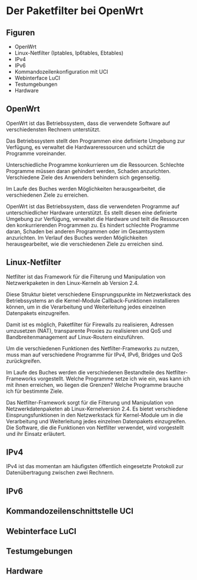 
# Der Paketfilter bei OpenWrt

## Figuren

* OpenWrt
* Linux-Netfilter (Iptables, Ip6tables, Ebtables)
* IPv4
* IPv6
* Kommandozeilenkonfiguration mit UCI
* Webinterface LuCI
* Testumgebungen
* Hardware

## OpenWrt

OpenWrt ist das Betriebssystem, dass die verwendete Software auf
verschiedensten Rechnern unterstützt.

Das Betriebssystem stellt den Programmen eine definierte Umgebung zur
Verfügung, es verwaltet die Hardwareressourcen und schützt die Programme
voreinander.

Unterschiedliche Programme konkurrieren um die Ressourcen.
Schlechte Programme müssen daran gehindert werden, Schaden anzurichten.
Verschiedene Ziele des Anwenders behindern sich gegenseitig.

Im Laufe des Buches werden Möglichkeiten herausgearbeitet, die verschiedenen
Ziele zu erreichen.

OpenWrt ist das Betriebssystem, dass die verwendeten Programme auf
unterschiedlicher Hardware unterstützt.
Es stellt diesen eine definierte Umgebung zur Verfügung, verwaltet die
Hardware und teilt die Ressourcen den konkurrierenden Programmen zu.
Es hindert schlechte Programme daran, Schaden bei anderen Programmen oder im
Gesamtsystem anzurichten.
Im Verlauf des Buches werden Möglichkeiten herausgearbeitet, wie die
verschiedenen Ziele zu erreichen sind.

## Linux-Netfilter

Netfilter ist das Framework für die Filterung und Manipulation von
Netzwerkpaketen in den Linux-Kerneln ab Version 2.4.

Diese Struktur bietet verschiedene Einsprungspunkte im Netzwerkstack des
Betriebssystems an die Kernel-Module Callback-Funktionen installieren
können, um in die Verarbeitung und Weiterleitung jedes einzelnen Datenpakets
einzugreifen.

Damit ist es möglich, Paketfilter für Firewalls zu realisieren, Adressen
umzusetzen (NAT), transparente Proxies zu realisieren und QoS und
Bandbreitenmanagement auf Linux-Routern einzuführen.

Um die verschiedenen Funktionen des Netfilter-Frameworks zu nutzen, muss man
auf verschiedene Programme für IPv4, IPv6, Bridges und QoS zurückgreifen.

Im Laufe des Buches werden die verschiedenen Bestandteile des
Netfilter-Frameworks vorgestellt.
Welche Programme setze ich wie ein, was kann ich mit ihnen erreichen, wo
liegen die Grenzen?
Welche Programme brauche ich für bestimmte Ziele.

Das Netfilter-Framework sorgt für die Filterung und Manipulation von
Netzwerkdatenpaketen ab Linux-Kernelversion 2.4.
Es bietet verschiedene Einsprungsfunktionen in den Netzwerkstack für
Kernel-Module um in die Verarbeitung und Weiterleitung jedes einzelnen
Datenpakets einzugreifen.
Die Software, die die Funktionen von Netfilter verwendet, wird vorgestellt
und ihr Einsatz erläutert.

## IPv4

IPv4 ist das momentan am häufigsten öffentlich eingesetzte Protokoll zur
Datenübertragung zwischen zwei Rechnern.

## IPv6

## Kommandozeilenschnittstelle UCI

## Webinterface LuCI

## Testumgebungen

## Hardware
